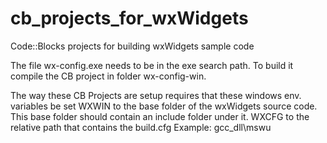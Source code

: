 cb_projects_for_wxWidgets
=========================

Code::Blocks projects for building wxWidgets sample code

The file wx-config.exe needs to be in the exe search path.
To build it compile the CB project in folder wx-config-win.

The way these CB Projects are setup requires
that these windows env. variables be set
WXWIN to the base folder of the wxWidgets source code.
 This base folder should contain an include folder under it.
WXCFG to the relative path that contains the build.cfg
 Example: gcc_dll\mswu
